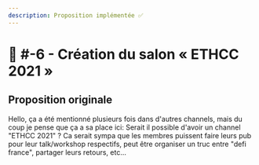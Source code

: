 ```yaml
---
description: Proposition implémentée ✅
---
```


# 📜 #-6 - Création du salon « ETHCC 2021 »

## Proposition originale

Hello, ça a été mentionné plusieurs fois dans d'autres channels, mais du coup je pense que ça a sa place ici: Serait il possible d'avoir un channel "ETHCC 2021" ? Ca serait sympa que les membres puissent faire leurs pub pour leur talk/workshop respectifs, peut être organiser un truc entre "defi france", partager leurs retours, etc...
